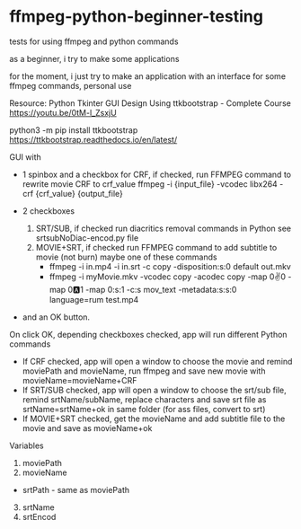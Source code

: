 # ffmpeg-python-beginner-testing
tests for using ffmpeg and python commands

as a beginner, i try to make some applications

for the moment, i just try to make an application
with an interface for some ffmpeg commands,
personal use

Resource:
Python Tkinter GUI Design Using ttkbootstrap - Complete Course
https://youtu.be/0tM-l_ZsxjU

python3 -m pip install ttkbootstrap
https://ttkbootstrap.readthedocs.io/en/latest/

GUI with 
* 1 spinbox and a checkbox for CRF, if checked, run FFMPEG command to rewrite movie CRF to crf_value
    ffmpeg -i {input_file} -vcodec libx264 -crf {crf_value} {output_file}
* 2 checkboxes
     1. SRT/SUB, if checked run diacritics removal commands in Python
    see srtsubNoDiac-encod.py file
     2. MOVIE+SRT, if checked run FFMPEG command to add subtitle to movie (not burn)
     maybe one of these commands
        - ffmpeg -i in.mp4 -i in.srt -c copy -disposition:s:0 default out.mkv
        - ffmpeg -i myMovie.mkv -vcodec copy -acodec copy -map 0:v:0 -map 0:a:1 -map 0:s:1 -c:s mov_text -metadata:s:s:0 language=rum test.mp4

* and an OK button.

On click OK, depending checkboxes checked, app will run different Python commands
- If CRF checked, app will open a window to choose the movie and remind moviePath and movieName, run ffmpeg and save new movie with movieName=movieName+CRF
- If SRT/SUB checked, app will open a window to choose the srt/sub file, remind srtName/subName, replace characters and save srt file as srtName=srtName+ok in same folder (for ass files, convert to srt)
- If MOVIE+SRT checked, get the movieName and add subtitle file to the movie and save as movieName+ok


Variables
1. moviePath
2. movieName
-   srtPath - same as moviePath
3. srtName
4. srtEncod
